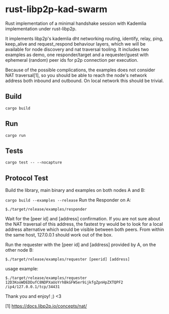 # rust-libp2p-kad-swarm
Rust implementation of a minimal handshake session with Kademlia implementation under rust-libp2p.

It implements libp2p's kademlia dht networking routing, identify, relay, ping, keep_alive and request_respond behaviour layers, which we will be available for node discovery and nat traversal tooling. It includes two examples as demo, one responder/target and a requester/guest with ephemeral (random) peer ids for p2p connection per execution.

Because of the possible complications, the examples does not consider NAT traversal[1], so you should be able to reach the node's network address both inbound and outbound. On local network this should be trivial.


## Build
`cargo build`

## Run
`cargo run`

## Tests
`cargo test -- --nocapture`

## Protocol Test
Build the library, main binary and examples on both nodes A and B:

`cargo build --examples --release`
Run the Responder on A:

`$./target/release/examples/responder`

Wait for the [peer id] and [address] confirmation. If you are not sure about the NAT traversal of this address, the fastest try would be to look for a local address alternative which would be visible between both peers. From within the same host, 127.0.0.1 should work out of the box.

Run the requester with the [peer id] and [address] provided by A, on the other node B:

`$./target/release/examples/requester [peerid] [address]`

usage example:

`$./target/release/examples/requester 12D3KooWDEDDufC8NDPXaUoYrhBkGFWSer9ijkfgZpnHpZXTQPF2 /ip4/127.0.0.1/tcp/34431`

Thank you and enjoy!
;) <3



[1] https://docs.libp2p.io/concepts/nat/